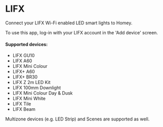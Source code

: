 # LIFX

Connect your LIFX Wi-Fi enabled LED smart lights to Homey.

To use this app, log-in with your LIFX account in the 'Add device' screen.

#### Supported devices:

* LIFX GU10
* LIFX A60
* LIFX Mini Colour
* LIFX+ A60
* LIFX+ BR30
* LIFX Z 2m LED Kit
* LIFX 100mm Downlight
* LIFX Mini Colour Day & Dusk 
* LIFX Mini White
* LIFX Tile
* LIFX Beam

Multizone devices (e.g. LED Strip) and Scenes are supported as well.